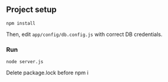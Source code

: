 ## Project setup
```
npm install
```

Then, edit `app/config/db.config.js` with correct DB credentials.

### Run
```
node server.js
```

Delete package.lock before npm i
